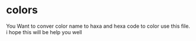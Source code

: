 # colors
You Want to conver color name to haxa and hexa code to color use this file. i hope this will be help you well
